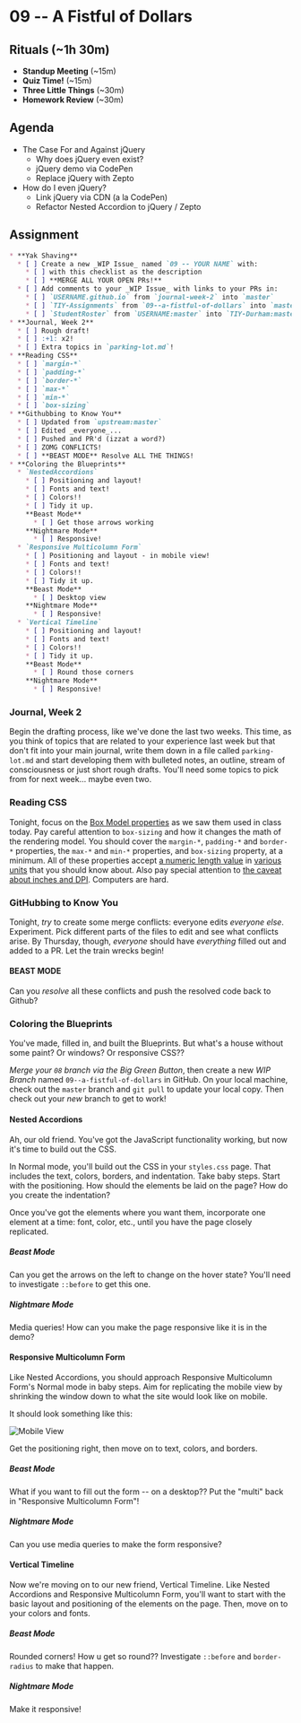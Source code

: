 
# 09 -- A Fistful of Dollars

## Rituals (~1h 30m)

* **Standup Meeting** (~15m)
* **Quiz Time!** (~15m)
* **Three Little Things** (~30m)
* **Homework Review** (~30m)

## Agenda

* The Case For and Against jQuery
  * Why does jQuery even exist?
  * jQuery demo via CodePen
  * Replace jQuery with Zepto
* How do I even jQuery?
  * Link jQuery via CDN (a la CodePen)
  * Refactor Nested Accordion to jQuery / Zepto

## Assignment

```markdown
* **Yak Shaving**
  * [ ] Create a new _WIP Issue_ named `09 -- YOUR NAME` with:
    * [ ] with this checklist as the description
    * [ ] **MERGE ALL YOUR OPEN PRs!**
  * [ ] Add comments to your _WIP Issue_ with links to your PRs in:
    * [ ] `USERNAME.github.io` from `journal-week-2` into `master`
    * [ ] `TIY-Assignments` from `09--a-fistful-of-dollars` into `master`
    * [ ] `StudentRoster` from `USERNAME:master` into `TIY-Durham:master`
* **Journal, Week 2**
  * [ ] Rough draft!
  * [ ] :+1: x2!
  * [ ] Extra topics in `parking-lot.md`!
* **Reading CSS**
  * [ ] `margin-*`
  * [ ] `padding-*` 
  * [ ] `border-*` 
  * [ ] `max-*` 
  * [ ] `min-*` 
  * [ ] `box-sizing`
* **Githubbing to Know You**
  * [ ] Updated from `upstream:master`
  * [ ] Edited _everyone_...
  * [ ] Pushed and PR'd (izzat a word?)
  * [ ] ZOMG CONFLICTS!
  * [ ] **BEAST MODE** Resolve ALL THE THINGS!
* **Coloring the Blueprints**
  * `NestedAccordions`
    * [ ] Positioning and layout!
    * [ ] Fonts and text!
    * [ ] Colors!!
    * [ ] Tidy it up.
    **Beast Mode**
      * [ ] Get those arrows working
    **Nightmare Mode** 
      * [ ] Responsive!
  * `Responsive Multicolumn Form`
    * [ ] Positioning and layout - in mobile view!
    * [ ] Fonts and text!
    * [ ] Colors!!
    * [ ] Tidy it up.
    **Beast Mode**
      * [ ] Desktop view
    **Nightmare Mode**
      * [ ] Responsive!
  * `Vertical Timeline`
    * [ ] Positioning and layout!
    * [ ] Fonts and text!
    * [ ] Colors!!
    * [ ] Tidy it up.
    **Beast Mode**
      * [ ] Round those corners
    **Nightmare Mode**
      * [ ] Responsive!
```

### Journal, Week 2

Begin the drafting process, like we've done the last two weeks. This time, as you think of topics that are related to your experience last week but that don't fit into your main journal, write them down in a file called `parking-lot.md` and start developing them with bulleted notes, an outline, stream of consciousness or just short rough drafts. You'll need some topics to pick from for next week... maybe even two.

### Reading CSS

Tonight, focus on the [Box Model properties](https://developer.mozilla.org/en-US/docs/Web/CSS/box_model) as we saw them used in class today. Pay careful attention to `box-sizing` and how it changes the math of the rendering model. You should cover the `margin-*`, `padding-*` and `border-*` properties, the `max-*` and `min-*` properties, and `box-sizing` property, at a minimum. All of these properties accept [a numeric length value](https://developer.mozilla.org/en-US/docs/Web/CSS/length) in [various units](https://developer.mozilla.org/en-US/docs/Web/CSS/length#Units) that you should know about. Also pay special attention to [the caveat about inches and DPI](https://developer.mozilla.org/en-US/docs/Web/CSS/length#CSS_units_and_dots-per-inch). Computers are hard.

### GitHubbing to Know You

Tonight, _try_ to create some merge conflicts: everyone edits _everyone else_. Experiment. Pick different parts of the files to edit and see what conflicts arise. By Thursday, though, _everyone_ should have _everything_ filled out and added to a PR. Let the train wrecks begin!

#### BEAST MODE

Can you _resolve_ all these conflicts and push the resolved code back to Github?

### Coloring the Blueprints

You've made, filled in, and built the Blueprints. But what's a house without some paint? Or windows? Or responsive CSS??

_Merge your `08` branch via the Big Green Button_, then create a new _WIP Branch_ named `09--a-fistful-of-dollars` in GitHub. On your local machine, check out the `master` branch and `git pull` to update your local copy. Then check out your _new_ branch to get to work!

#### Nested Accordions

Ah, our old friend. You've got the JavaScript functionality working, but now it's time to build out the CSS. 

In Normal mode, you'll build out the CSS in your `styles.css` page. That includes the text, colors, borders, and indentation. Take baby steps. Start with the positioning. How should the elements be laid on the page? How do you create the indentation?

Once you've got the elements where you want them, incorporate one element at a time: font, color, etc., until you have the page closely replicated.

##### Beast Mode

Can you get the arrows on the left to change on the hover state? You'll need to investigate `::before` to get this one.

##### Nightmare Mode

Media queries! How can you make the page responsive like it is in the demo?

#### Responsive Multicolumn Form

Like Nested Accordions, you should approach Responsive Multicolumn Form's Normal mode in baby steps. Aim for replicating the mobile view by shrinking the window down to what the site would look like on mobile. 

It should look something like this:

![Mobile View](http://i.imgur.com/ahql4Ua.png)

Get the positioning right, then move on to text, colors, and borders. 

##### Beast Mode

What if you want to fill out the form -- on a desktop?? Put the "multi" back in "Responsive Multicolumn Form"!

##### Nightmare Mode

Can you use media queries to make the form responsive?

#### Vertical Timeline

Now we're moving on to our new friend, Vertical Timeline. Like Nested Accordions and Responsive Multicolumn Form, you'll want to start with the basic layout and positioning of the elements on the page. Then, move on to your colors and fonts.

##### Beast Mode

Rounded corners! How u get so round?? Investigate `::before` and `border-radius` to make that happen.

##### Nightmare Mode

Make it responsive!
